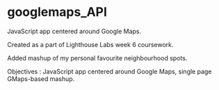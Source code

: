 # googlemaps_API
JavaScript app centered around Google Maps.

Created as a part of Lighthouse Labs week 6 coursework.

Added mashup of my personal favourite neighbourhood spots.

Objectives : JavaScript app centered around Google Maps, single page GMaps-based mashup.
